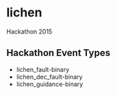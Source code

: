 # lichen
Hackathon 2015

## Hackathon Event Types
 - lichen_fault-binary
 - lichen_dec_fault-binary
 - lichen_guidance-binary
